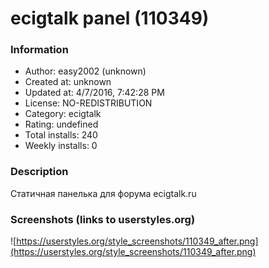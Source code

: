 # ecigtalk panel (110349)

### Information
- Author: easy2002 (unknown)
- Created at: unknown
- Updated at: 4/7/2016, 7:42:28 PM
- License: NO-REDISTRIBUTION
- Category: ecigtalk
- Rating: undefined
- Total installs: 240
- Weekly installs: 0


### Description
Статичная панелька для форума ecigtalk.ru


### Screenshots (links to userstyles.org)
![https://userstyles.org/style_screenshots/110349_after.png](https://userstyles.org/style_screenshots/110349_after.png)


